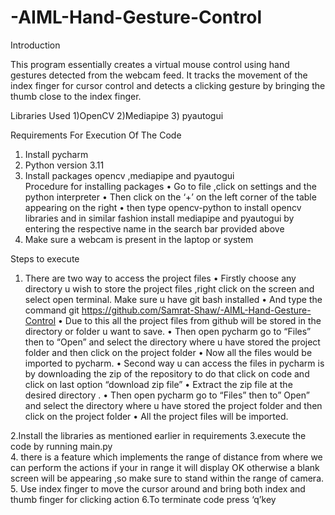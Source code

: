 # -AIML-Hand-Gesture-Control

 Introduction

 This program  essentially creates a virtual mouse control using hand gestures detected from the webcam feed. It tracks the movement of the index finger for cursor control and detects a clicking gesture by bringing the thumb close to the index finger.


Libraries Used
1)OpenCV 
2)Mediapipe 
3) pyautogui

Requirements For Execution Of The Code
1.	Install pycharm 
2.	Python version 3.11 
3.	Install packages opencv ,mediapipe and pyautogui  
Procedure for installing packages
•	Go to file ,click on settings and the python interpreter
•	Then click on the ‘+’ on the left corner of the table appearing on the right
•	then type opencv-python to install opencv libraries and in similar fashion install mediapipe and pyautogui by entering the respective name in the search bar provided above 
4.	Make sure a webcam  is present in the laptop or system


Steps to execute
1.	There are two way to access the project files 
•	 Firstly choose any directory u wish to store the project files ,right click on the screen and select open terminal. Make sure u have git bash installed
•	And type the command git https://github.com/Samrat-Shaw/-AIML-Hand-Gesture-Control
•	Due to this all the project files from github will be  stored in the directory or folder u want to save.
•	Then open pycharm go to “Files” then to “Open” and select the directory where u have stored the project folder and then click on the project folder 
•	Now all the files would be imported to pycharm.
•	Second way u can access the files in pycharm is by downloading the zip of the repository to do that  click on code and click on last option “download zip file”
•	Extract the zip file at the desired directory . 
•	Then open pycharm go to “Files” then to” Open” and select the directory where u have stored the project folder and then click on the project folder
•	All the project files will be imported.

2.Install the libraries as mentioned earlier in requirements
3.execute the code  by  running  main.py    
4. there is a feature which  implements the range of distance from where we can perform the actions if your in range it will display OK otherwise a blank screen will be appearing ,so make sure to stand within the range of camera.
5. Use index finger to move the cursor around and bring both index and thumb finger for clicking action
6.To terminate code press ‘q’key
